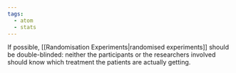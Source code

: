 ```yaml
---
tags:
  - atom
  - stats
---
```

If possible, [[Randomisation Experiments|randomised experiments]] should be double-blinded: neither the participants or the researchers involved should know which treatment the patients are actually getting.